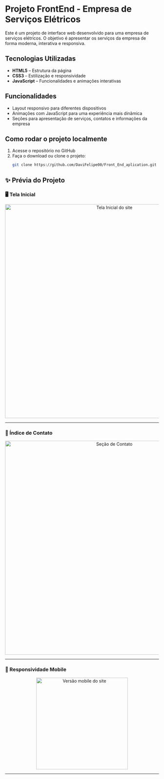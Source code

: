 # Projeto FrontEnd - Empresa de Serviços Elétricos

Este é um projeto de interface web desenvolvido para uma empresa de serviços elétricos. O objetivo é apresentar os serviços da empresa de forma moderna, interativa e responsiva.

## Tecnologias Utilizadas

- **HTML5** – Estrutura da página
- **CSS3** – Estilização e responsividade
- **JavaScript** – Funcionalidades e animações interativas

## Funcionalidades

- Layout responsivo para diferentes dispositivos
- Animações com JavaScript para uma experiência mais dinâmica
- Seções para apresentação de serviços, contatos e informações da empresa

## Como rodar o projeto localmente

1. Acesse o repositório no GitHub
2. Faça o download ou clone o projeto:
   ```bash
   git clone https://github.com/DaviFelipe00/Front_End_aplication.git
## ✨ Prévia do Projeto

### 🖥️ Tela Inicial

<p align="center">
  <img src="https://github.com/DaviFelipe00/Front_End_aplication/blob/main/assets/Tela_inicial.png?raw=true" alt="Tela Inicial do site" width="700"/>
</p>

---

### 📇 Índice de Contato

<p align="center">
  <img src="https://github.com/DaviFelipe00/Front_End_aplication/blob/main/assets/tela_de_contato.png?raw=true" alt="Seção de Contato" width="700"/>
</p>

---

### 📱 Responsividade Mobile

<p align="center">
  <img src="https://github.com/DaviFelipe00/Front_End_aplication/blob/main/assets/Formatado_para_celular.png?raw=true" alt="Versão mobile do site" width="300"/>
</p>

---
